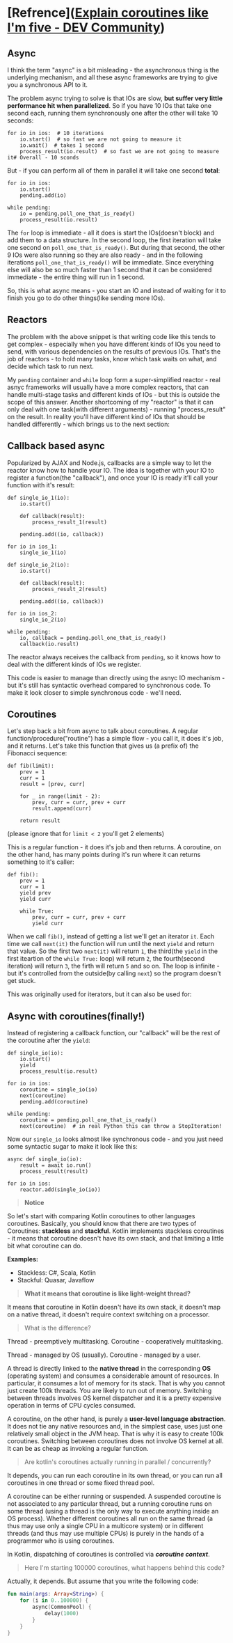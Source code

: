 # [Refrence]([Explain coroutines like I&#39;m five - DEV Community](https://dev.to/thibmaek/explain-coroutines-like-im-five-2d9))

## Async

I think the term "async" is a bit misleading - the asynchronous thing is the underlying mechanism, and all these async frameworks are trying to give you a synchronous API to it.

The problem async trying to solve is that IOs are slow, **but suffer very little performance hit when parallelized**. So if you have 10 IOs that take one second each, running them synchronously one after the other will take 10 seconds:

```
for io in ios:  # 10 iterations
    io.start()  # so fast we are not going to measure it
    io.wait()  # takes 1 second
    process_result(io.result)  # so fast we are not going to measure it# Overall - 10 sconds
```

But - if you can perform all of them in parallel it will take one second **total**:

```
for io in ios:
    io.start()
    pending.add(io)

while pending:
    io = pending.poll_one_that_is_ready()
    process_result(io.result)
```

The `for` loop is immediate - all it does is start the IOs(doesn't block) and add them to a data structure. In the second loop, the first iteration will take one second on `poll_one_that_is_ready()`. But during that second, the other 9 IOs were also running so they are also ready - and in the following iterations `poll_one_that_is_ready()` will be immediate. Since everything else will also be so much faster than 1 second that it can be considered immediate - the entire thing will run in 1 second.

So, this is what async means - you start an IO and instead of waiting for it to finish you go to do other things(like sending more IOs).

## Reactors

The problem with the above snippet is that writing code like this tends to get complex - especially when you have different kinds of IOs you need to send, with various dependencies on the results of previous IOs. That's the job of reactors - to hold many tasks, know which task waits on what, and decide which task to run next.

My `pending` container and `while` loop form a super-simplified reactor - real asnyc frameworks will usually have a more complex reactors, that can handle multi-stage tasks and different kinds of IOs - but this is outside the scope of this answer. Another shortcoming of my "reactor" is that it can only deal with one task(with different arguments) - running "process_result" on the result. In reality you'll have different kind of IOs that should be handled differently - which brings us to the next section:

## Callback based async

Popularized by AJAX and Node.js, callbacks are a simple way to let the reactor know how to handle your IO. The idea is together with your IO to register a function(the "callback"), and once your IO is ready it'll call your function with it's result:

```
def single_io_1(io):
    io.start()

    def callback(result):
        process_result_1(result)

    pending.add((io, callback))

for io in ios_1:
    single_io_1(io)

def single_io_2(io):
    io.start()

    def callback(result):
        process_result_2(result)

    pending.add((io, callback))

for io in ios_2:
    single_io_2(io)

while pending:
    io, callback = pending.poll_one_that_is_ready()
    callback(io.result)
```

The reactor always receives the callback from `pending`, so it knows how to deal with the different kinds of IOs we register.

This code is easier to manage than directly using the asnyc IO mechanism - but it's still has syntactic overhead compared to synchronous code. To make it look closer to simple synchronous code - we'll need.

## Coroutines

Let's step back a bit from async to talk about coroutines. A regular function/procedure("routine") has a simple flow - you call it, it does it's job, and it returns. Let's take this function that gives us (a prefix of) the Fibonacci sequence:

```
def fib(limit):
    prev = 1
    curr = 1
    result = [prev, curr]

    for _ in range(limit - 2):
        prev, curr = curr, prev + curr
        result.append(curr)

    return result
```

(please ignore that for `limit < 2` you'll get 2 elements)

This is a regular function - it does it's job and then returns. A coroutine, on the other hand, has many points during it's run where it can returns something to it's caller:

```
def fib():
    prev = 1
    curr = 1
    yield prev
    yield curr

    while True:
        prev, curr = curr, prev + curr
        yield curr
```

When we call `fib()`, instead of getting a list we'll get an iterator `it`. Each time we call `next(it)` the function will run until the next `yield` and return that value. So the first two `next(it)` will return `1`, the third(the `yield` in the first iteartion of the `while True:` loop) will return `2`, the fourth(second iteration) will return `3`, the firth will return `5` and so on. The loop is infinite - but it's controlled from the outside(by calling `next`) so the program doesn't get stuck.

This was originally used for iterators, but it can also be used for:

## Async with coroutines(finally!)

Instead of registering a callback function, our "callback" will be the rest of the coroutine after the `yield`:

```
def single_io(io):
    io.start()
    yield
    process_result(io.result)

for io in ios:
    coroutine = single_io(io)
    next(coroutine)
    pending.add(coroutine)

while pending:
    coroutine = pending.poll_one_that_is_ready()
    next(coroutine)  # in real Python this can throw a StopIteration!
```

Now our `single_io` looks almost like synchronous code - and you just need some syntactic sugar to make it look like this:

```
async def single_io(io):
    result = await io.run()
    process_result(result)

for io in ios:
    reactor.add(single_io(io))
```

> **Notice**

So let's start with comparing Kotlin coroutines to other languages coroutines. Basically, you should know that there are two types of Coroutines: **stackless** and **stackful**. Kotlin implements stackless coroutines - it means that coroutine doesn't have its own stack, and that limiting a little bit what coroutine can do.

**Examples:**

- Stackless: C#, Scala, Kotlin
- Stackful: Quasar, Javaflow

> **What it means that coroutine is like light-weight thread?**

It means that coroutine in Kotlin doesn't have its own stack, it doesn't map on a native thread, it doesn't require context switching on a processor.

> What is the difference?

Thread - preemptively multitasking. Coroutine - cooperatively multitasking.

Thread - managed by OS (usually). Coroutine - managed by a user.

A thread is directly linked to the **native thread** in the corresponding **OS** (operating system) and consumes a considerable amount of resources. In particular, it consumes a lot of memory for its stack. That is why you cannot just create 100k threads. You are likely to run out of memory. Switching between threads involves OS kernel dispatcher and it is a pretty expensive operation in terms of CPU cycles consumed.

A coroutine, on the other hand, is purely a **user-level language abstraction**. It does not tie any native resources and, in the simplest case, uses just one relatively small object in the JVM heap. That is why it is easy to create 100k coroutines. Switching between coroutines does not involve OS kernel at all. It can be as cheap as invoking a regular function.

> Are kotlin's coroutines actually running in parallel / concurrently?

It depends, you can run each coroutine in its own thread, or you can run all coroutines in one thread or some fixed thread pool.

A coroutine can be either running or suspended. A suspended coroutine is not associated to any particular thread, but a running coroutine runs on some thread (using a thread is the only way to execute anything inside an OS process). Whether different coroutines all run on the same thread (a thus may use only a single CPU in a multicore system) or in different threads (and thus may use multiple CPUs) is purely in the hands of a programmer who is using coroutines.

In Kotlin, dispatching of coroutines is controlled via ***coroutine context***.

> Here I'm starting 100000 coroutines, what happens behind this code?

Actually, it depends. But assume that you write the following code:

```kotlin
fun main(args: Array<String>) {
    for (i in 0..100000) {
        async(CommonPool) {
            delay(1000)
        }
    }
}
```


